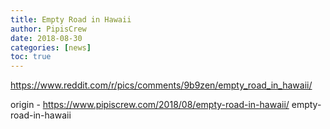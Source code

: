 ```yaml
---
title: Empty Road in Hawaii
author: PipisCrew
date: 2018-08-30
categories: [news]
toc: true
---
```


https://www.reddit.com/r/pics/comments/9b9zen/empty_road_in_hawaii/

origin - https://www.pipiscrew.com/2018/08/empty-road-in-hawaii/ empty-road-in-hawaii